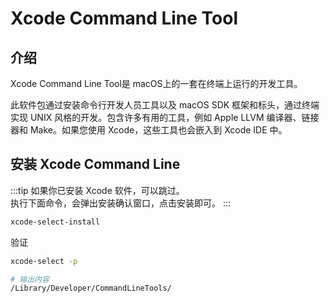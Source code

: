 # Xcode Command Line Tool

## 介绍

Xcode Command Line Tool是 macOS上的一套在终端上运行的开发工具。

此软件包通过安装命令行开发人员工具以及 macOS SDK 框架和标头，通过终端实现 UNIX 风格的开发。包含许多有用的工具，例如 Apple LLVM 编译器、链接器和 Make。如果您使用 Xcode，这些工具也会嵌入到 Xcode IDE 中。

## 安装 Xcode Command Line

:::tip
如果你已安装 Xcode 软件，可以跳过。<br/>
执行下面命令，会弹出安装确认窗口，点击安装即可。
:::

```bash
xcode-select-install
```

验证

```bash
xcode-select -p
```

```bash
# 输出内容
/Library/Developer/CommandLineTools/
```

